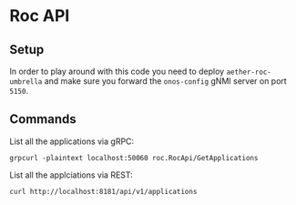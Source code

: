 # Roc API

## Setup

In order to play around with this code you need to deploy `aether-roc-umbrella` and
make sure you forward  the `onos-config` gNMI server on port `5150`.

## Commands

List all the applications via gRPC:
```shell
grpcurl -plaintext localhost:50060 roc.RocApi/GetApplications
```

List all the applciations via REST:
```shell
curl http://localhost:8181/api/v1/applications
```